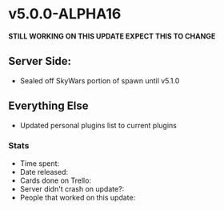 # v5.0.0-ALPHA16
**STILL WORKING ON THIS UPDATE EXPECT THIS TO CHANGE**

## Server Side:
* Sealed off SkyWars portion of spawn until v5.1.0

## Everything Else

* Updated personal plugins list to current plugins

### Stats
* Time spent: 
* Date released: 
* Cards done on Trello: 
* Server didn't crash on update?: 
* People that worked on this update: 
